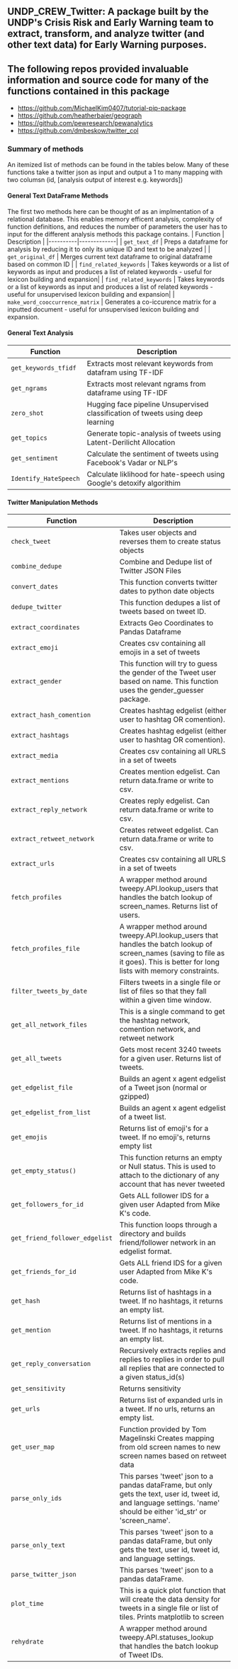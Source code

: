 ## UNDP_CREW_Twitter: A package built by the UNDP's Crisis Risk and Early Warning team to extract, transform, and analyze twitter (and other text data) for Early Warning purposes. 


## The following repos provided invaluable information and source code for many of the functions contained in this package
- https://github.com/MichaelKim0407/tutorial-pip-package
- https://github.com/heatherbaier/geograph
- https://github.com/pewresearch/pewanalytics
- https://github.com/dmbeskow/twitter_col


### Summary of methods

An itemized list of methods can be found in the tables below. Many of these functions take a twitter json as input and output a 1 to many mapping with two columsn (id, [analysis output of interest e.g. keywords])


#### General Text DataFrame Methods
The first two methods here can be thought of as an implmentation of a relational database. This enables memory efficent analysis, complexity of function definitions, and reduces the number of parameters the user has to input for the different analysis methods this package contains.
| Function | Description |
|----------|-------------|
| `get_text_df`  | Preps a dataframe for analysis by reducing it to only its unique ID and text to be analyzed |
| `get_original_df`  | Merges current text dataframe to original dataframe based on common ID |
| `find_related_keywords`  | Takes keywords or a list of keywords as input and produces a list of related keywords - useful for lexicon building and expansion|
| `find_related_keywords`  | Takes keywords or a list of keywords as input and produces a list of related keywords - useful for unsupervised lexicon building and expansion|
| `make_word_cooccurrence_matrix` | Generates a co-iccurence matrix for a inputted document - useful for unsupervised lexicon building and expansion.


#### General Text Analysis
| Function | Description |
|----------|-------------|
| `get_keywords_tfidf`  | Extracts most relevant keywords from datafram using TF-IDF  |
| `get_ngrams`  | Extracts most relevant ngrams from dataframe using TF-IDF  |
| `zero_shot`  | Hugging face pipeline Unsupervised classification of tweets using deep learning |
| `get_topics`  | Generate topic-analysis of tweets using Latent-Derilicht Allocation|
| `get_sentiment`  | Calculate the sentiment of tweets using Facebook's Vadar or NLP's|
| `Identify_HateSpeech`  | Calculate liklihood for hate-speech using Google's detoxify algorithim|


#### Twitter Manipulation Methods
| Function | Description |
|----------|-------------|
| `check_tweet`  | Takes user objects and reverses them to create status objects  |
| `combine_dedupe` | Combine and Dedupe list of Twitter JSON Files  |
| `convert_dates`  | This function converts twitter dates to python date objects  |
| `dedupe_twitter` |  This function dedupes a list of tweets based on tweet ID.  |
| `extract_coordinates` | Extracts Geo Coordinates to Pandas Dataframe  |
| `extract_emoji` | Creates  csv containing all emojis in a set of tweets  |
| `extract_gender` | This function will try to guess the gender of the Tweet user based on name. This function uses the gender_guesser package.  |
| `extract_hash_comention` |     Creates hashtag edgelist (either user to hashtag OR comention).  |
| `extract_hashtags` | Creates hashtag edgelist (either user to hashtag OR comention). |
| `extract_media`  |  Creates  csv containing all URLS in a set of tweets |
| `extract_mentions`  |  Creates mention edgelist.  Can return data.frame or write to csv. |
| `extract_reply_network`  |  Creates reply edgelist.  Can return data.frame or write to csv. |
| `extract_retweet_network`  |  Creates retweet edgelist.  Can return data.frame or write to csv. |
| `extract_urls`  |  Creates  csv containing all URLS in a set of tweets |
| `fetch_profiles`  |  A wrapper method around tweepy.API.lookup_users that handles the batch lookup of screen_names.  Returns list of users. |
| `fetch_profiles_file`  |  A wrapper method around tweepy.API.lookup_users that handles the batch lookup of screen_names (saving to file as it goes).  This is better for long lists with memory constraints. |
| `filter_tweets_by_date`  |  Filters tweets in a single file or list of files so that they fall within a given time window.   |
| `get_all_network_files`  |  This is a single command to get the hashtag network, comention network, and retweet network |
| `get_all_tweets`  |  Gets most recent 3240 tweets for a given user. Returns list of tweets. |
| `get_edgelist_file`  |  Builds an agent x agent edgelist of a Tweet json (normal or gzipped) |
| `get_edgelist_from_list`  |  Builds an agent x agent edgelist of a tweet list. |
| `get_emojis`  |  Returns list of emoji's for a tweet.  If no emoji's, returns empty list |
| `get_empty_status()`  |  This function returns an empty or Null status.  This is used to attach to the dictionary of any account that has never tweeted |
| `get_followers_for_id`  |  Gets ALL follower IDS for a given user Adapted from Mike K's code. |
| `get_friend_follower_edgelist`  |  This function loops through a directory and builds friend/follower network in an edgelist format. |
| `get_friends_for_id`  |  Gets ALL friend IDS for a given user Adapted from Mike K's code. |
| `get_hash`  |  Returns list of hashtags in a tweet.  If no hashtags, it returns an empty list. |
| `get_mention` |  Returns list of mentions in a tweet.  If no hashtags, it returns an empty list. |
| `get_reply_conversation`  |  Recursively extracts replies and replies to replies in order to pull all replies that are connected to a given status_id(s) |
| `get_sensitivity` | Returns sensitivity  |
| `get_urls`  |  Returns list of expanded urls in a tweet.  If no urls, returns an empty list. |
| `get_user_map`  |  Function provided by Tom Magelinski Creates mapping from old screen names to new screen names based on retweet data |
| `parse_only_ids`  |  This parses 'tweet' json to a pandas dataFrame, but only gets the text, user id, tweet id, and language settings. 'name' should be either 'id_str' or 'screen_name'. |
| `parse_only_text`  |  This parses 'tweet' json to a pandas dataFrame, but only gets the text, user id, tweet id, and language settings. |
| `parse_twitter_json`  |  This parses 'tweet' json to a pandas dataFrame. |
| `plot_time`  |  This is a quick plot function that will create the data density for tweets in a single file or list of tiles. Prints matplotlib to screen |
| `rehydrate`  |  A wrapper method around tweepy.API.statuses_lookup that handles the batch lookup of Tweet IDs. |
